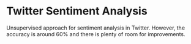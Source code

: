 # Twitter Sentiment Analysis

Unsupervised approach for sentiment analysis in Twitter. However, the accuracy is around 60% and there is plenty of room for improvements.
